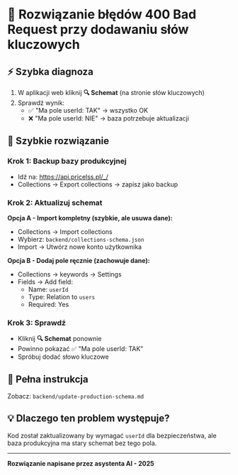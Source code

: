 # 🔧 Rozwiązanie błędów 400 Bad Request przy dodawaniu słów kluczowych

## ⚡ Szybka diagnoza
1. W aplikacji web kliknij **🔍 Schemat** (na stronie słów kluczowych)
2. Sprawdź wynik:
   - ✅ "Ma pole userId: TAK" → wszystko OK
   - ❌ "Ma pole userId: NIE" → baza potrzebuje aktualizacji

## 🚀 Szybkie rozwiązanie

### Krok 1: Backup bazy produkcyjnej
- Idź na: https://api.pricelss.pl/_/
- Collections → Export collections → zapisz jako backup

### Krok 2: Aktualizuj schemat
**Opcja A - Import kompletny (szybkie, ale usuwa dane):**
- Collections → Import collections
- Wybierz: `backend/collections-schema.json`
- Import → Utwórz nowe konto użytkownika

**Opcja B - Dodaj pole ręcznie (zachowuje dane):**
- Collections → keywords → Settings
- Fields → Add field:
  - Name: `userId`
  - Type: Relation to `users`
  - Required: Yes

### Krok 3: Sprawdź
- Kliknij **🔍 Schemat** ponownie
- Powinno pokazać ✅ "Ma pole userId: TAK"
- Spróbuj dodać słowo kluczowe

## 📖 Pełna instrukcja
Zobacz: `backend/update-production-schema.md`

## 💡 Dlaczego ten problem występuje?
Kod został zaktualizowany by wymagać `userId` dla bezpieczeństwa, ale baza produkcyjna ma stary schemat bez tego pola.

---
**Rozwiązanie napisane przez asystenta AI - 2025** 
